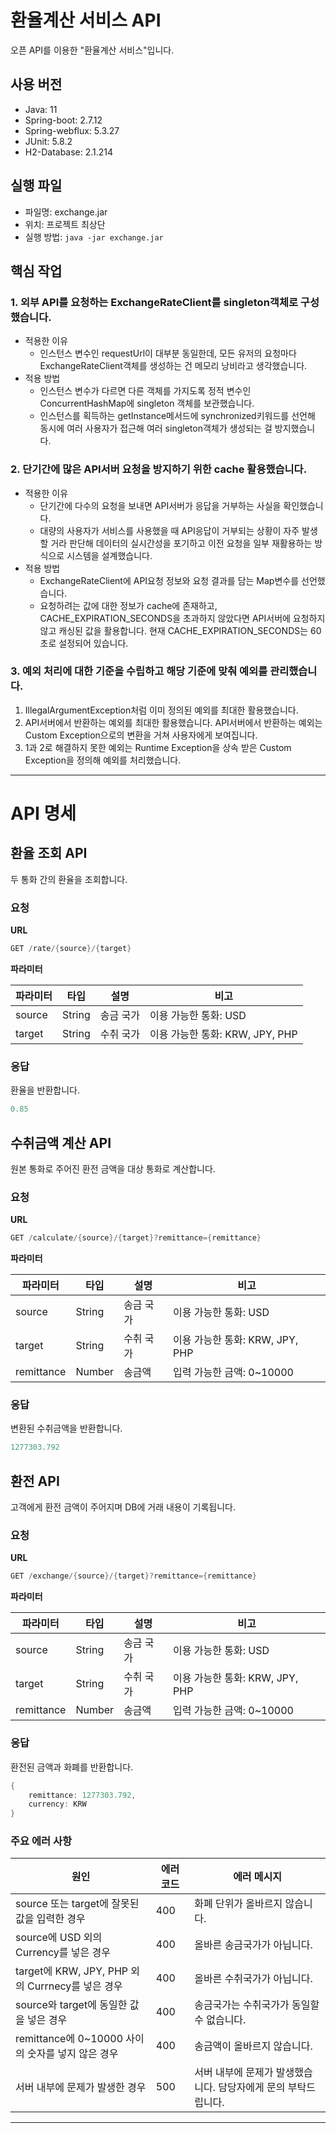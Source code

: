 # 환율계산 서비스 API

오픈 API를 이용한 "환율계산 서비스"입니다.

## 사용 버전

- Java: 11
- Spring-boot: 2.7.12
- Spring-webflux: 5.3.27
- JUnit: 5.8.2
- H2-Database: 2.1.214

## 실행 파일

- 파일명: exchange.jar
- 위치: 프로젝트 최상단
- 실행 방법: `java -jar exchange.jar`

## 핵심 작업

### 1. 외부 API를 요청하는 ExchangeRateClient를 singleton객체로 구성했습니다.

- 적용한 이유
  - 인스턴스 변수인 requestUrl이 대부분 동일한데, 모든 유저의 요청마다 ExchangeRateClient객체를 생성하는 건 메모리 낭비라고 생각했습니다.
- 적용 방법
  - 인스턴스 변수가 다르면 다른 객체를 가지도록 정적 변수인 ConcurrentHashMap에 singleton 객체를 보관했습니다.
  - 인스턴스를 획득하는 getInstance메서드에 synchronized키워드를 선언해 동시에 여러 사용자가 접근해 여러 singleton객체가 생성되는 걸 방지했습니다.

### 2. 단기간에 많은 API서버 요청을 방지하기 위한 cache 활용했습니다.

- 적용한 이유
  - 단기간에 다수의 요청을 보내면 API서버가 응답을 거부하는 사실을 확인했습니다.
  - 대량의 사용자가 서비스를 사용했을 때 API응답이 거부되는 상황이 자주 발생할 거라 판단해 데이터의 실시간성을 포기하고 이전 요청을 일부 재활용하는 방식으로 시스템을 설계했습니다.
- 적용 방법
  - ExchangeRateClient에 API요청 정보와 요청 결과를 담는 Map변수를 선언했습니다.
  - 요청하려는 값에 대한 정보가 cache에 존재하고, CACHE_EXPIRATION_SECONDS을 초과하지 않았다면 API서버에 요청하지 않고 캐싱된 값을 활용합니다. 현재 CACHE_EXPIRATION_SECONDS는 60초로 설정되어 있습니다.

### 3. 예외 처리에 대한 기준을 수립하고 해당 기준에 맞춰 예외를 관리했습니다.

1. IllegalArgumentException처럼 이미 정의된 예외를 최대한 활용했습니다.
2. API서버에서 반환하는 예외를 최대한 활용했습니다. API서버에서 반환하는 예외는 Custom Exception으로의 변환을 거쳐 사용자에게 보여집니다.
3. 1과 2로 해결하지 못한 예외는 Runtime Exception을 상속 받은 Custom Exception을 정의해 예외를 처리했습니다.

<hr>

# API 명세

## 환율 조회 API

두 통화 간의 환율을 조회합니다.

### 요청

**URL**

```java
GET /rate/{source}/{target}
```

**파라미터**

| 파라미터 | 타입   | 설명      | 비고                            |
| -------- | ------ | --------- | ------------------------------- |
| source   | String | 송금 국가 | 이용 가능한 통화: USD           |
| target   | String | 수취 국가 | 이용 가능한 통화: KRW, JPY, PHP |

### **응답**

환율을 반환합니다.

```java
0.85
```

## 수취금액 계산 API

원본 통화로 주어진 환전 금액을 대상 통화로 계산합니다.

### 요청

**URL**

```java
GET /calculate/{source}/{target}?remittance={remittance}
```

**파라미터**

| 파라미터   | 타입   | 설명      | 비고                            |
| ---------- | ------ | --------- | ------------------------------- |
| source     | String | 송금 국가 | 이용 가능한 통화: USD           |
| target     | String | 수취 국가 | 이용 가능한 통화: KRW, JPY, PHP |
| remittance | Number | 송금액    | 입력 가능한 금액: 0~10000       |

### **응답**

변환된 수취금액을 반환합니다.

```java
1277303.792
```

## 환전 API

고객에게 환전 금액이 주어지며 DB에 거래 내용이 기록됩니다.

### 요청

**URL**

```java
GET /exchange/{source}/{target}?remittance={remittance}
```

**파라미터**

| 파라미터   | 타입   | 설명      | 비고                            |
| ---------- | ------ | --------- | ------------------------------- |
| source     | String | 송금 국가 | 이용 가능한 통화: USD           |
| target     | String | 수취 국가 | 이용 가능한 통화: KRW, JPY, PHP |
| remittance | Number | 송금액    | 입력 가능한 금액: 0~10000       |

### **응답**

환전된 금액과 화폐를 반환합니다.

```java
{
    remittance: 1277303.792,
    currency: KRW
}
```

### 주요 에러 사항

| 원인                                              | 에러 코드 | 에러 메시지                                                    |
| ------------------------------------------------- | --------- | -------------------------------------------------------------- |
| source 또는 target에 잘못된 값을 입력한 경우      | 400       | 화폐 단위가 올바르지 않습니다.                                 |
| source에 USD 외의 Currency를 넣은 경우            | 400       | 올바른 송금국가가 아닙니다.                                    |
| target에 KRW, JPY, PHP 외의 Currnecy를 넣은 경우  | 400       | 올바른 수취국가가 아닙니다.                                    |
| source와 target에 동일한 값을 넣은 경우           | 400       | 송금국가는 수취국가가 동일할 수 없습니다.                      |
| remittance에 0~10000 사이의 숫자를 넣지 않은 경우 | 400       | 송금액이 올바르지 않습니다.                                    |
| 서버 내부에 문제가 발생한 경우                    | 500       | 서버 내부에 문제가 발생했습니다. 담당자에게 문의 부탁드립니다. |

<hr>
